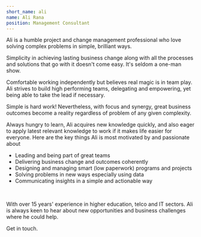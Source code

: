 ```yaml
---
short_name: ali
name: Ali Rana
position: Management Consultant
---
```

Ali is a humble project and change management professional who love solving complex problems in simple, brilliant ways.

Simplicity in achieving lasting business change along with all the processes and solutions that go with it doesn't come easy. It's seldom a one-man show.

Comfortable working independently but believes real magic is in team play. Ali strives to build high performing teams, delegating and empowering, yet being able to take the lead if necessary.

Simple is hard work! Nevertheless, with focus and synergy, great business outcomes become a reality regardless of problem of any given complexity.

Always hungry to learn, Ali acquires new knowledge quickly, and also eager to apply latest relevant knowledge to work if it makes life easier for everyone. Here are the key things Ali is most motivated by and passionate about

* Leading and being part of great teams
* Delivering business change and outcomes coherently
* Designing and managing smart (low paperwork) programs and projects
* Solving problems in new ways especially using data
* Communicating insights in a simple and actionable way

&nbsp;

With over 15 years' experience in higher education, telco and IT sectors. Ali is always keen to hear about new opportunities and business challenges where he could help.

Get in touch.
